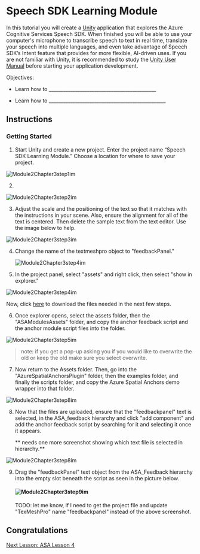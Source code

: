 # Speech SDK Learning Module

In this tutorial you will create a [Unity](https://unity3d.com/) application that explores the Azure Cognitive Services Speech SDK.  When finished you will be able to use your computer's microphone to transcribe speech to text in real time, translate your speech into multiple languages, and even take advantage of Speech SDK’s Intent feature that provides for more flexible, AI-driven uses. If you are not familiar with Unity, it is recommended to study the [Unity User Manual](https://docs.unity3d.com/Manual/UnityManual.html) before starting your application development.

Objectives:

- Learn how to _____________________________________________

- Learn how to _________________________________________________

  

## Instructions

### Getting Started

1. Start Unity and create a new project. Enter the project name “Speech SDK Learning Module.” Choose a location for where to save your project.

![Module2Chapter3step1im](C:images/module4Chapter1Step1im.PNG)

2. 

   

   ![Module2Chapter3step2im](C:/Users/jerem/OneDrive/Documents/GitHub/mixed-reality/mixed-reality-docs/images/Module2chapter3step2im.png)

   3. Adjust the scale and the positioning of the text so that it matches with the instructions in your scene. Also, ensure the alignment for all of the text is centered. Then delete the sample text from the text editor. Use the image below to help. 

![Module2Chapter3step3im](C:/Users/jerem/OneDrive/Documents/GitHub/mixed-reality/mixed-reality-docs/images/Module2chapter3step3im.png)

4. Change the name of the textmeshpro object to "feedbackPanel."

   ![Module2Chapter3step4im](C:/Users/jerem/OneDrive/Documents/GitHub/mixed-reality/mixed-reality-docs/images/Module2chapter3step4im.PNG)

5. In the project panel, select "assets" and right click, then select "show in explorer."

![Module2Chapter3step4im](C:/Users/jerem/OneDrive/Documents/GitHub/mixed-reality/mixed-reality-docs/images/Module2chapter3step5im.png)

Now, click [here](https://onedrive.live.com/?authkey=%21ABXEC8PvyQu8Qd8&id=5B7335C4342BCB0E%21395636&cid=5B7335C4342BCB0E) to download the files needed in the next few steps.

6. Once explorer opens, select the assets folder, then the "ASAModulesAssets" folder, and copy the anchor feedback script and the anchor module script files into the folder. 

![Module2Chapter3step5im](C:/Users/jerem/OneDrive/Documents/GitHub/mixed-reality/mixed-reality-docs/images/Module2chapter3step6im.png)

> note: if you get a pop-up asking you if you would like to overwrite the old or keep the old make sure you select overwrite.

7. Now return to the Assets folder. Then, go into the "AzureSpatialAnchorsPlugin" folder, then the examples folder, and finally the scripts folder, and copy the Azure Spatial Anchors demo wrapper into that folder. 

![Module2Chapter3step8im](C:/Users/jerem/OneDrive/Documents/GitHub/mixed-reality/mixed-reality-docs/images/Module2chapter3step7im.png)

8. Now that the files are uploaded, ensure that the "feedbackpanel" text is selected, in the ASA_feedback hierarchy and click "add component" and add the anchor feedback script by searching for it and selecting it once it appears. 

   ** needs one more screenshot showing which text file is selected in hierarchy.**

![Module2Chapter3step8im](C:/Users/jerem/OneDrive/Documents/GitHub/mixed-reality/mixed-reality-docs/images/Module2chapter3step8im.png)

9. Drag the "feedbackPanel" text object from the ASA_Feedback hierarchy into the empty slot beneath the script as seen in the picture below. 

   #### ![Module2Chapter3step9im](C:/Users/jerem/OneDrive/Documents/GitHub/mixed-reality/mixed-reality-docs/images/Module2chapter3step9im.png)

   TODO: let me know, if I need to get the project file and update "TexMeshPro" name "feedbackpanel" instead of the above screenshot.

## Congratulations

[Next Lesson: ASA Lesson 4](mrlearning-base-ch4.md)

